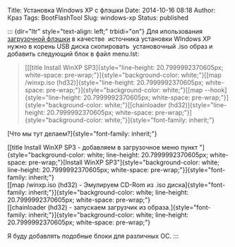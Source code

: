 Title: Установка Windows XP с флэшки
Date: 2014-10-16 08:18
Author: Краз
Tags: BootFlashTool
Slug: windows-xp
Status: published

::: {dir="ltr" style="text-align: left;" trbidi="on"}
Для ипользования [загрузочной флэшки](http://kis-gel.blogspot.com/2014/10/usb.html) в качестве  источника установки WIndows XP нужно в корень USB диска скопировать  установочный .iso образ и добавить следующий блок в файл menu.lst:  

> [[[title Install WinXP SP3]{style="line-height: 20.7999992370605px; white-space: pre-wrap;"}]{style="background-color: white;"}[[map /winxp.iso (hd32)]{style="line-height: 20.7999992370605px; white-space: pre-wrap;"}]{style="background-color: white;"}[[map --hook]{style="line-height: 20.7999992370605px; white-space: pre-wrap;"}]{style="background-color: white;"}[[chainloader (hd32)]{style="line-height: 20.7999992370605px; white-space: pre-wrap;"}]{style="background-color: white;"}]{style="font-family: inherit;"}

[Что мы тут делаем?]{style="font-family: inherit;"}  
  
[[title Install WinXP SP3 - добавляем в загрузочное меню пункт "]{style="background-color: white; line-height: 20.7999992370605px; white-space: pre-wrap;"}[Install WinXP SP3"]{style="background-color: white; line-height: 20.7999992370605px; white-space: pre-wrap;"}]{style="font-family: inherit;"}  
[[map /winxp.iso (hd32) - Эмулируем CD-Rom из .iso диска]{style="font-family: inherit;"}]{style="background-color: white; line-height: 20.7999992370605px; white-space: pre-wrap;"}  
[[chainloader (hd32) - запускаем загрузчик из образа.]{style="font-family: inherit;"}]{style="background-color: white; line-height: 20.7999992370605px; white-space: pre-wrap;"}  
  
Я буду добавлять подобные блоки для различных ОС.
:::
